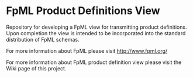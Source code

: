 # FpML Product Definitions View

Repository for developing a FpML view for transmitting product definitions. Upon completion the view is intended to be incorporated into the standard distribution of FpML schemas.

For more information about FpML please visit http://www.fpml.org/

For more information about FpML product definition view please visit the Wiki page of this project.


